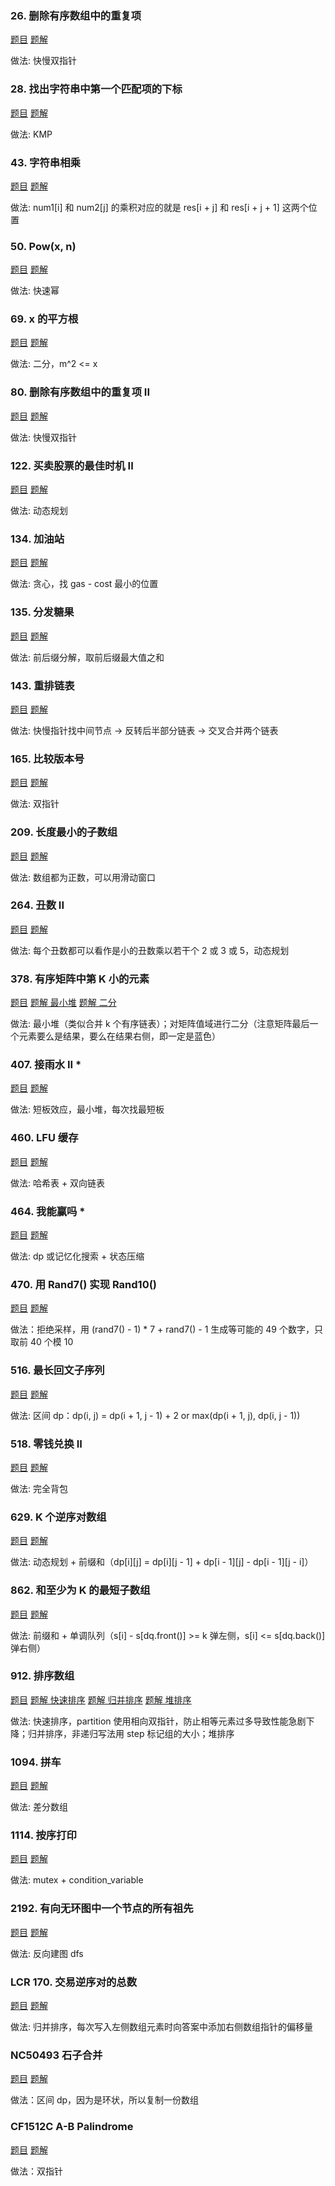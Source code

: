 ### 26. 删除有序数组中的重复项
[题目](https://leetcode.cn/problems/remove-duplicates-from-sorted-array)
[题解](https://leetcode.cn/problems/remove-duplicates-from-sorted-array/solutions/2807162/gen-zhao-wo-guo-yi-bian-shi-li-2ni-jiu-m-rvyk/)

做法: 快慢双指针


### 28. 找出字符串中第一个匹配项的下标
[题目](https://leetcode.cn/problems/find-the-index-of-the-first-occurrence-in-a-string)
[题解](https://leetcode.cn/problems/find-the-index-of-the-first-occurrence-in-a-string/submissions/649915635/)

做法: KMP


### 43. 字符串相乘
[题目](https://leetcode.cn/problems/multiply-strings)
[题解](https://leetcode.cn/problems/multiply-strings/solutions/1203181/tu-jie-zi-fu-chuan-xiang-cheng-si-lu-qin-6q7l/)

做法: num1[i] 和 num2[j] 的乘积对应的就是 res[i + j] 和 res[i + j + 1] 这两个位置


### 50. Pow(x, n)
[题目](https://leetcode.cn/problems/powx-n)
[题解](https://leetcode.cn/problems/powx-n/solutions/2858114/tu-jie-yi-zhang-tu-miao-dong-kuai-su-mi-ykp3i/)

做法: 快速幂


### 69. x 的平方根 
[题目](https://leetcode.cn/problems/sqrtx)
[题解](https://leetcode.cn/problems/sqrtx/solutions/2942682/kai-qu-jian-er-fen-jian-ji-xie-fa-python-v4fb/)

做法: 二分，m^2 <= x


### 80. 删除有序数组中的重复项 II
[题目](https://leetcode.cn/problems/remove-duplicates-from-sorted-array-ii)
[题解](https://leetcode.cn/problems/remove-duplicates-from-sorted-array-ii/solutions/702644/shan-chu-pai-xu-shu-zu-zhong-de-zhong-fu-yec2/)

做法: 快慢双指针


### 122. 买卖股票的最佳时机 II
[题目](https://leetcode.cn/problems/best-time-to-buy-and-sell-stock-ii)
[题解](https://leetcode.cn/problems/best-time-to-buy-and-sell-stock-ii/solutions/2201406/shi-pin-jiao-ni-yi-bu-bu-si-kao-dong-tai-o3y4/)

做法: 动态规划


### 134. 加油站
[题目](https://leetcode.cn/problems/gas-station)
[题解](https://leetcode.cn/problems/gas-station/solutions/2933132/yong-zhe-xian-tu-zhi-guan-li-jie-pythonj-qccr/)

做法: 贪心，找 gas - cost 最小的位置


### 135. 分发糖果
[题目](https://leetcode.cn/problems/candy)
[题解](https://leetcode.cn/problems/candy/solutions/17847/candy-cong-zuo-zhi-you-cong-you-zhi-zuo-qu-zui-da-/)

做法: 前后缀分解，取前后缀最大值之和


### 143. 重排链表
[题目](https://leetcode.cn/problems/reorder-list)
[题解](https://leetcode.cn/problems/reorder-list/solutions/1999276/mei-xiang-ming-bai-yi-ge-shi-pin-jiang-t-u66q/)

做法: 快慢指针找中间节点 -> 反转后半部分链表 -> 交叉合并两个链表


### 165. 比较版本号
[题目](https://leetcode.cn/problems/compare-version-numbers)
[题解](https://leetcode.cn/problems/compare-version-numbers/solutions/969237/bi-jiao-ban-ben-hao-shuang-zhi-zhen-suan-bcv7/)

做法: 双指针


### 209. 长度最小的子数组
[题目](https://leetcode.cn/problems/minimum-size-subarray-sum)
[题解](https://leetcode.cn/problems/minimum-size-subarray-sum/solutions/1959532/biao-ti-xia-biao-zong-suan-cuo-qing-kan-k81nh/)

做法: 数组都为正数，可以用滑动窗口


### 264. 丑数 II
[题目](https://leetcode.cn/problems/ugly-number-ii)
[题解](https://leetcode.cn/problems/ugly-number-ii/solutions/2361819/264-chou-shu-iidong-tai-gui-hua-qing-xi-5e3up/)

做法: 每个丑数都可以看作是小的丑数乘以若干个 2 或 3 或 5，动态规划


### 378. 有序矩阵中第 K 小的元素
[题目](https://leetcode.cn/problems/minimum-size-subarray-sum)
[题解 最小堆](https://leetcode.cn/problems/kth-smallest-element-in-a-sorted-matrix/solutions/312485/shi-yong-dui-heapde-si-lu-xiang-jie-ling-fu-python/)
[题解 二分](https://leetcode.cn/problems/kth-smallest-element-in-a-sorted-matrix/solutions/3699846/tu-jie-di-k-xiao-da-wen-ti-de-tong-yong-teznd/)

做法: 最小堆（类似合并 k 个有序链表）；对矩阵值域进行二分（注意矩阵最后一个元素要么是结果，要么在结果右侧，即一定是蓝色）


### 407. 接雨水 II *
[题目](https://leetcode.cn/problems/trapping-rain-water-ii)
[题解](https://leetcode.cn/problems/trapping-rain-water-ii/solutions/2998212/duan-ban-xiao-ying-pythonjavacgojsrust-b-39mp/)

做法: 短板效应，最小堆，每次找最短板


### 460. LFU 缓存
[题目](ttps://leetcode.cn/problems/lfu-cache)
[题解](https://leetcode.cn/problems/lfu-cache/solutions/2457716/tu-jie-yi-zhang-tu-miao-dong-lfupythonja-f56h/)

做法: 哈希表 + 双向链表


### 464. 我能赢吗 *
[题目](https://leetcode.cn/problems/can-i-win)
[题解](https://leetcode.cn/problems/can-i-win/solutions/1510366/by-fuxuemingzhu-g16c/)

做法: dp 或记忆化搜索 + 状态压缩


### 470. 用 Rand7() 实现 Rand10()
[题目](https://leetcode.cn/problems/implement-rand10-using-rand7)
[题解](https://leetcode.cn/problems/implement-rand10-using-rand7/solutions/978527/yong-rand7-shi-xian-rand10-by-leetcode-s-qbmd/)

做法：拒绝采样，用 (rand7() - 1) * 7 + rand7() - 1 生成等可能的 49 个数字，只取前 40 个模 10


### 516. 最长回文子序列
[题目](https://leetcode.cn/problems/longest-palindromic-subsequence)
[题解](https://leetcode.cn/problems/longest-palindromic-subsequence/solutions/2203001/shi-pin-jiao-ni-yi-bu-bu-si-kao-dong-tai-kgkg/)

做法: 区间 dp：dp(i, j) = dp(i + 1, j - 1) + 2 or max(dp(i + 1, j), dp(i, j - 1))


### 518. 零钱兑换 II
[题目](https://leetcode.cn/problems/coin-change-ii)
[题解](https://leetcode.cn/problems/coin-change-ii/solutions/2706227/shi-pin-wan-quan-bei-bao-cong-ji-yi-hua-o3ew0/)

做法: 完全背包


### 629. K 个逆序对数组
[题目](https://leetcode.cn/problems/k-inverse-pairs-array)
[题解](https://leetcode.cn/problems/k-inverse-pairs-array/solutions/1096189/tong-ge-lai-shua-ti-la-yi-ti-wu-jie-bao-ej4ym/)

做法: 动态规划 + 前缀和（dp[i][j] = dp[i][j - 1] + dp[i - 1][j] - dp[i - 1][j - i]）


### 862. 和至少为 K 的最短子数组
[题目](https://leetcode.cn/problems/shortest-subarray-with-sum-at-least-k)
[题解](https://leetcode.cn/problems/shortest-subarray-with-sum-at-least-k/solutions/1925036/liang-zhang-tu-miao-dong-dan-diao-dui-li-9fvh/)

做法: 前缀和 + 单调队列（s[i] - s[dq.front()] >= k 弹左侧，s[i] <= s[dq.back()] 弹右侧）


### 912. 排序数组
[题目](https://leetcode.cn/problems/sort-an-array)
[题解 快速排序](https://leetcode.cn/problems/sort-an-array/submissions/643036769/)
[题解 归并排序](https://leetcode.cn/problems/sort-an-array/submissions/645982679/)
[题解 堆排序](https://leetcode.cn/problems/sort-an-array/submissions/652093311/)

做法: 快速排序，partition 使用相向双指针，防止相等元素过多导致性能急剧下降；归并排序，非递归写法用 step 标记组的大小；堆排序


### 1094. 拼车
[题目](https://leetcode.cn/problems/car-pooling)
[题解](https://leetcode.cn/problems/car-pooling/solutions/2550264/suan-fa-xiao-ke-tang-chai-fen-shu-zu-fu-9d4ra/)

做法: 差分数组


### 1114. 按序打印
[题目](https://leetcode.cn/problems/print-in-order)
[题解](https://leetcode.cn/problems/print-in-order/submissions/649851093/)

做法: mutex + condition_variable


### 2192. 有向无环图中一个节点的所有祖先
[题目](https://leetcode.cn/problems/all-ancestors-of-a-node-in-a-directed-acyclic-graph)
[题解](https://leetcode.cn/problems/all-ancestors-of-a-node-in-a-directed-acyclic-graph/solutions/2723203/liang-chong-fang-fa-ni-xiang-zheng-xiang-rwjs/)

做法: 反向建图 dfs


### LCR 170. 交易逆序对的总数
[题目](https://leetcode.cn/problems/shu-zu-zhong-de-ni-xu-dui-lcof)
[题解](https://leetcode.cn/problems/shu-zu-zhong-de-ni-xu-dui-lcof/solutions/216984/shu-zu-zhong-de-ni-xu-dui-by-leetcode-solution/)

做法: 归并排序，每次写入左侧数组元素时向答案中添加右侧数组指针的偏移量


### NC50493 石子合并
[题目](https://ac.nowcoder.com/acm/problem/50493)
[题解](https://blog.nowcoder.net/n/ffd6e89a003743b49dc8bd520c7f6f88)

做法：区间 dp，因为是环状，所以复制一份数组


### CF1512C A-B Palindrome
[题目](https://www.luogu.com.cn/problem/CF1512C)
[题解](https://www.luogu.com.cn/article/ob836p5v)

做法：双指针
